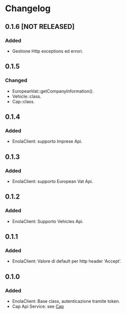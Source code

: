 # Changelog

## 0.1.6 [NOT RELEASED]

### Added
- Gestione Http exceptions ed errori.


## 0.1.5

### Changed
- EuropeanVat::getCompanyInformation().
- Vehicle::class.
- Cap::class.


## 0.1.4

### Added
- EnolaClient: supporto Imprese Api.


## 0.1.3

### Added
- EnolaClient: supporto European Vat Api.


## 0.1.2

### Added
- EnolaClient: Supporto Vehicles Api.


## 0.1.1

### Added
- EnolaClient: Valore di default per http header 'Accept'.


## 0.1.0

### Added
- EnolaClient: Base class, autenticazione tramite token.
- Cap Api Service: see [Cap](https://developers.openapi.it/categories/ecommerce/cap)
